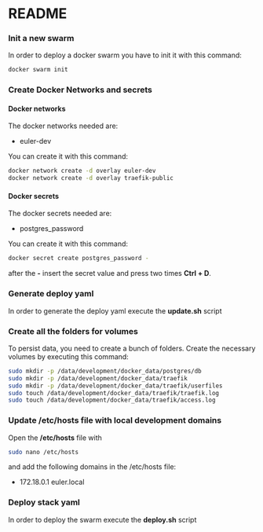 # README

### Init a new swarm

In order to deploy a docker swarm you have to init it with this command:

```bash
docker swarm init
```

### Create Docker Networks and secrets

#### Docker networks

The docker networks needed are:

- euler-dev

You can create it with this command:

```bash
docker network create -d overlay euler-dev
docker network create -d overlay traefik-public
```

#### Docker secrets

The docker secrets needed are:

- postgres_password

You can create it with this command:

```bash
docker secret create postgres_password -
```

after the **-** insert the secret value and press two times **Ctrl + D**.


### Generate deploy yaml

In order to generate the deploy yaml execute the **update.sh** script

### Create all the folders for volumes

To persist data, you need to create a bunch of folders.
Create the necessary volumes by executing this command:

```bash
sudo mkdir -p /data/development/docker_data/postgres/db
sudo mkdir -p /data/development/docker_data/traefik
sudo mkdir -p /data/development/docker_data/traefik/userfiles
sudo touch /data/development/docker_data/traefik/traefik.log
sudo touch /data/development/docker_data/traefik/access.log
```

### Update /etc/hosts file with local development domains

Open the **/etc/hosts** file with 

```bash
sudo nano /etc/hosts
```

and add the following domains in the /etc/hosts file:

- 172.18.0.1   euler.local 

### Deploy stack yaml

In order to deploy the swarm execute the **deploy.sh** script